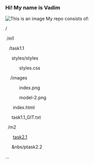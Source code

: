### Hi! My name is Vadim 
![This is an image](https://img1.hotstarext.com/image/upload/f_auto,t_hcdl/sources/r1/cms/prod/old_images/MOVIE/7845/1000157845/1000157845-h)
My repo consists of:

/
<p>&nbsp/m1</p>
  <p>&nbsp&nbsp&nbsp/task1.1</p>
       <p>&nbsp&nbsp&nbsp&nbsp&nbsp<a hrefa="https://github.com/hbirdman57/DevOps_online_Odesa_2022_Q1Q2/blob/main/m1/task1.1/styles">styles</a>/styles</p>
            <p>&nbsp&nbsp&nbsp&nbsp&nbsp&nbsp&nbsp&nbsp&nbsp&nbsp&nbspstyles.css</p>
        <p>&nbsp&nbsp&nbsp&nbsp/images</p>
              <p>&nbsp&nbsp&nbsp&nbsp&nbsp&nbsp&nbsp&nbsp&nbsp&nbsp&nbspindex.png</p>
              <p>&nbsp&nbsp&nbsp&nbsp&nbsp&nbsp&nbsp&nbsp&nbsp&nbsp&nbspmodel-2.png</p>
        <p>&nbsp&nbsp&nbsp&nbsp&nbsp&nbspindex.html</p>
        <p>&nbsp&nbsp&nbsp&nbsp&nbsptask1.1_GIT.txt</p>
<p> &nbsp&nbsp/m2</p>
  <p> &nbsp&nbsp&nbsp&nbsp&nbsp&nbsp<a href="https://github.com/hbirdman57/DevOps_online_Odesa_2022_Q1Q2/tree/main/m2/task2.1">task2.1</a></p>
  <p> &nbsp&nbsp&nbsp&nbsp&nbsp&nbs/ptask2.2</p>
   ...
  


